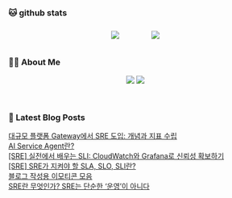 
###  🐱 github stats  

<div id="main" align="center">
    <img src="https://github-readme-stats.vercel.app/api?username=peterica&count_private=true&show_icons=true&theme=radical"
        style="height: auto; margin-left: 20px; margin-right: 20px; padding: 10px;"/>
    <img src="https://github-readme-stats.vercel.app/api/top-langs/?username=peterica&layout=compact"   
        style="height: auto; margin-left: 20px; margin-right: 20px; padding: 10px;"/>
</div>

###  💁‍♀️ About Me  
<p align="center">
    <a href="https://peterica.tistory.com/"><img src="https://img.shields.io/badge/Blog-FF5722?style=flat-square&logo=Blogger&logoColor=white"/></a>
    <a href="mailto:ilovefran.ofm@gmail.com"><img src="https://img.shields.io/badge/Gmail-d14836?style=flat-square&logo=Gmail&logoColor=white&link=ilovefran.ofm@gmail.com"/></a>
</p>

<br>

### 📕 Latest Blog Posts   

<a href ="https://peterica.tistory.com/941"> 대규모 플랫폼 Gateway에서 SRE 도입: 개념과 지표 수립 </a> <br>
<a href ="https://peterica.tistory.com/940"> AI Service Agent란? </a> <br>
<a href ="https://peterica.tistory.com/938"> [SRE] 실전에서 배우는 SLI: CloudWatch와 Grafana로 신뢰성 확보하기 </a> <br>
<a href ="https://peterica.tistory.com/937"> [SRE] SRE가 지켜야 할 SLA, SLO, SLI란? </a> <br>
<a href ="https://peterica.tistory.com/936"> 블로그 작성용 이모티콘 모음 </a> <br>
<a href ="https://peterica.tistory.com/935"> SRE란 무엇인가? SRE는 단순한 &lsquo;운영&rsquo;이 아니다 </a> <br>
